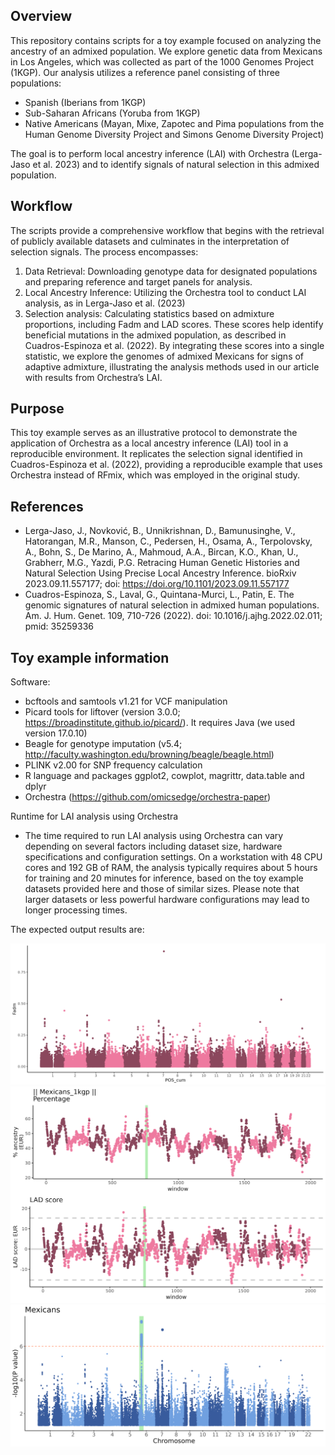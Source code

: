 ## Overview
This repository contains scripts for a toy example focused on analyzing the ancestry of an admixed population. We explore genetic data from Mexicans in Los Angeles, which was collected as part of the 1000 Genomes Project (1KGP). Our analysis utilizes a reference panel consisting of three populations:

- Spanish (Iberians from 1KGP)
- Sub-Saharan Africans (Yoruba from 1KGP)
- Native Americans (Mayan, Mixe, Zapotec and Pima populations from the Human Genome Diversity Project and Simons Genome Diversity Project)

The goal is to perform local ancestry inference (LAI) with Orchestra (Lerga-Jaso et al. 2023) and to identify signals of natural selection in this admixed population.


## Workflow

The scripts provide a comprehensive workflow that begins with the retrieval of publicly available datasets and culminates in the interpretation of selection signals. The process encompasses:

1. Data Retrieval: Downloading genotype data for designated populations and preparing reference and target panels for analysis.
2. Local Ancestry Inference: Utilizing the Orchestra tool to conduct LAI analysis, as in Lerga-Jaso et al. (2023)
3. Selection analysis: Calculating statistics based on admixture proportions, including Fadm and LAD scores. These scores help identify beneficial mutations in the admixed population, as described in Cuadros-Espinoza et al. (2022). By integrating these scores into a single statistic, we explore the genomes of admixed Mexicans for signs of adaptive admixture, illustrating the analysis methods used in our article with results from Orchestra’s LAI.
 

## Purpose
This toy example serves as an illustrative protocol to demonstrate the application of Orchestra as a local ancestry inference (LAI) tool in a reproducible environment. It replicates the selection signal identified in Cuadros-Espinoza et al. (2022), providing a reproducible example that uses Orchestra instead of RFmix, which was employed in the original study.


## References
* Lerga-Jaso, J., Novković, B., Unnikrishnan, D., Bamunusinghe, V., Hatorangan, M.R., Manson, C., Pedersen, H., Osama, A., Terpolovsky, A., Bohn, S., De Marino, A., Mahmoud, A.A., Bircan, K.O., Khan, U., Grabherr, M.G., Yazdi, P.G. Retracing Human Genetic Histories and Natural Selection Using Precise Local Ancestry Inference. bioRxiv 2023.09.11.557177; doi: https://doi.org/10.1101/2023.09.11.557177
* Cuadros-Espinoza, S., Laval, G., Quintana-Murci, L., Patin, E. The genomic signatures of natural selection in admixed human populations. Am. J. Hum. Genet. 109, 710-726 (2022). doi: 10.1016/j.ajhg.2022.02.011; pmid: 35259336


## Toy example information
Software:
* bcftools and samtools v1.21 for VCF manipulation
* Picard tools for liftover (version 3.0.0; https://broadinstitute.github.io/picard/). It requires Java (we used version 17.0.10)
* Beagle for genotype imputation (v5.4; http://faculty.washington.edu/browning/beagle/beagle.html)
* PLINK v2.00 for SNP frequency calculation
* R language and packages ggplot2, cowplot, magrittr, data.table and dplyr
* Orchestra (https://github.com/omicsedge/orchestra-paper)

Runtime for LAI analysis using Orchestra
* The time required to run LAI analysis using Orchestra can vary depending on several factors including dataset size, hardware specifications and configuration settings. 
On a workstation with 48 CPU cores and 192 GB of RAM, the analysis typically requires about 5 hours for training and 20 minutes for inference, based on the toy example datasets provided here and those of similar sizes.
Please note that larger datasets or less powerful hardware configurations may lead to longer processing times.


The expected output results are:

![Fadm score](canonical_results/Fadm_score.png)
![LAD score](canonical_results/LAD_score.png)
![Manhattan plot](canonical_results/ManhattanPlot.GWsignals_selection.Mexicans_1kgp.png)
